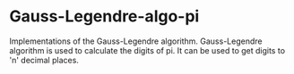 # Gauss-Legendre-algo-pi
Implementations of the Gauss-Legendre algorithm.
Gauss-Legendre algorithm is used to calculate the digits of pi. It can be used to get digits to 'n' decimal places.

